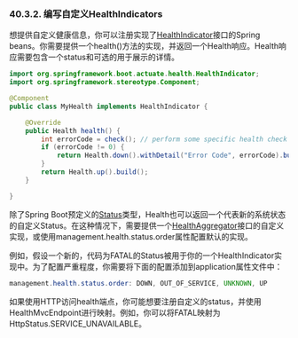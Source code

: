 ### 40.3.2. 编写自定义HealthIndicators

想提供自定义健康信息，你可以注册实现了[HealthIndicator](http://github.com/spring-projects/spring-boot/tree/master/spring-boot-actuator/src/main/java/org/springframework/boot/actuate/health/HealthIndicator.java)接口的Spring beans。你需要提供一个health()方法的实现，并返回一个Health响应。Health响应需要包含一个status和可选的用于展示的详情。
```java
import org.springframework.boot.actuate.health.HealthIndicator;
import org.springframework.stereotype.Component;

@Component
public class MyHealth implements HealthIndicator {

    @Override
    public Health health() {
        int errorCode = check(); // perform some specific health check
        if (errorCode != 0) {
            return Health.down().withDetail("Error Code", errorCode).build();
        }
        return Health.up().build();
    }

}
```
除了Spring Boot预定义的[Status](http://github.com/spring-projects/spring-boot/tree/master/spring-boot-actuator/src/main/java/org/springframework/boot/actuate/health/Status.java)类型，Health也可以返回一个代表新的系统状态的自定义Status。在这种情况下，需要提供一个[HealthAggregator](http://github.com/spring-projects/spring-boot/tree/master/spring-boot-actuator/src/main/java/org/springframework/boot/actuate/health/HealthAggregator.java)接口的自定义实现，或使用management.health.status.order属性配置默认的实现。

例如，假设一个新的，代码为FATAL的Status被用于你的一个HealthIndicator实现中。为了配置严重程度，你需要将下面的配置添加到application属性文件中：
```java
management.health.status.order: DOWN, OUT_OF_SERVICE, UNKNOWN, UP
```
如果使用HTTP访问health端点，你可能想要注册自定义的status，并使用HealthMvcEndpoint进行映射。例如，你可以将FATAL映射为HttpStatus.SERVICE_UNAVAILABLE。
